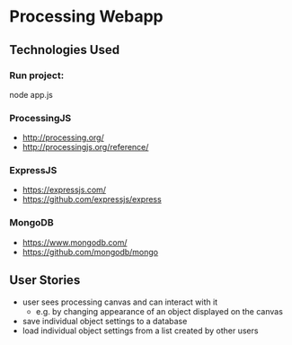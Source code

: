 <h1> Processing Webapp </h1>

<h2> Technologies Used </h2>
<h3> Run project: </h3>
node app.js

<h3> ProcessingJS </h3>
<ul>
<li><a href="http://processingjs.org/">http://processing.org/</a></li>
<li><a href="http://processingjs.org/reference/">http://processingjs.org/reference/</a></li>
</ul>
<h3>ExpressJS</h3>
<ul>
<li><a href="https://expressjs.com/">https://expressjs.com/</a></li>
<li><a href="https://github.com/expressjs/express">https://github.com/expressjs/express</a></li>
</ul>
<h3>MongoDB</h3>
<ul>
<li><a href="https://www.mongodb.com/">https://www.mongodb.com/</a></li>
<li><a href="https://github.com/mongodb/mongo">https://github.com/mongodb/mongo</a></li>
</ul>

<h2> User Stories </h2>
<ul>
<li>user sees processing canvas and can interact with it
<ul><li>e.g. by changing appearance of an object displayed on the canvas</li></ul>
</li>
<li>save individual object settings to a database</li>
<li>load individual object settings from a list created by other users</li>
</ul>